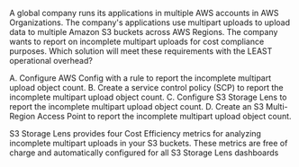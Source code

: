 A global company runs its applications in multiple AWS accounts in AWS Organizations. The company's applications use multipart uploads to upload data to multiple Amazon S3 buckets across AWS Regions. The company wants to report on incomplete multipart uploads for cost compliance purposes. Which solution will meet these requirements with the LEAST operational overhead? 

A. Configure AWS Config with a rule to report the incomplete multipart upload object count. 
B. Create a service control policy (SCP) to report the incomplete multipart upload object count. 
C. Configure S3 Storage Lens to report the incomplete multipart upload object count. 
D. Create an S3 Multi-Region Access Point to report the incomplete multipart upload object count.

S3 Storage Lens provides four Cost Efficiency metrics for analyzing incomplete multipart uploads in your S3 buckets. These metrics are free of charge and automatically configured for all S3 Storage Lens dashboards